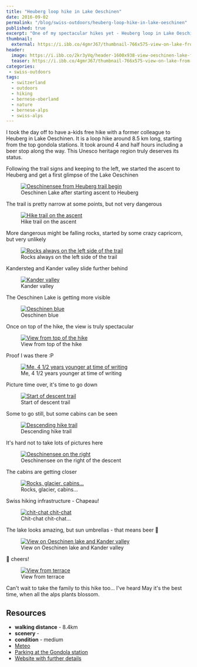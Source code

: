 ```yaml
---
title: "Heuberg loop hike in Lake Oeschinen"
date: 2016-09-02
permalink: "/blog/swiss-outdoors/heuberg-loop-hike-in-lake-oeschinen"
published: true
excerpt: "One of my spectacular hikes yet - Heuberg loop in Lake Oeschinen starting from the top gondola station"
thumbnail: 
  external: https://i.ibb.co/4gmrJ67/thumbnail-766x575-view-on-lake-from-top.jpg
header:
  image: https://i.ibb.co/2kr3yVq/header-1600x938-view-oeschinen-lake-from-top.jpg
  teaser: https://i.ibb.co/4gmrJ67/thumbnail-766x575-view-on-lake-from-top.jpg 
categories:
 - swiss-outdoors
tags:
  - switzerland                                                                                            
  - outdoors   
  - hiking
  - bernese-oberland
  - nature
  - bernese-alps
  - swiss-alps
---
```

 
I took the day off to have a-kids free hike with a former colleague to Heuberg in Lake Oeschinen. It is a loop hike around 8.5 km long, starting
 from the top gondola stations. It took around 4 and half hours including a beer stop along the way. This Unesco heritage region truly deserves
its status. 

Following the trail signs and keeping to the left, we started the ascent to Heuberg and get a first glimpse of the Lake Oeschinen
 <figure class="image">
   <a href="https://i.ibb.co/6Y6VcGr/1-1600x1200-vs-1-first-glimp-of-the-lake.jpg">
    <img src="https://i.ibb.co/7RW45hC/1-800x600-vs-1-first-glimp-of-the-lake.jpg" alt="Oeschinensee from Heuberg trail begin">
   </a>
   <figcaption>Oeschinen Lake after starting ascent to Heuberg </figcaption>
 </figure>
 
 The trail is pretty narrow at some points, but not very dangerous 
  <figure class="image">
    <a href="https://i.ibb.co/wsf2SH6/2-1600x1200-trail-takes-us-higher.jpg">
     <img src="https://i.ibb.co/0sLdjB1/2-800x600-trail-takes-us-higher.jpg" alt="Hike trail on the ascent">
    </a>
    <figcaption>Hike trail on the ascent</figcaption>
  </figure>
 
More dangerous might be falling rocks, started by some crazy capricorn, but very unlikely
<figure class="image">
    <a href="https://i.ibb.co/CKmKgDG/3-1600x1200-rocks-on-the-left-beware-of-stone-falls.jpg">
        <img src="https://i.ibb.co/7NMCTBd/3-800x600-rocks-on-the-left-beware-of-stone-falls.jpg" alt="Rocks always on the left side of the trail">
    </a>
    <figcaption>Rocks always on the left side of the trail</figcaption>
</figure>
 
Kandersteg and Kander valley slide further behind
<figure class="image">
    <a href="https://i.ibb.co/mG864X3/4-1600x1200-leave-the-kandersteg-valley-behind.jpg">
        <img src="https://i.ibb.co/B3MHY46/4-800x600-leave-the-kandersteg-valley-behind.jpg" alt="Kander valley">
    </a>
    <figcaption>Kander valley</figcaption>
</figure>  

The Oeschinen Lake is getting more visible
<figure class="image">
 <a href="https://i.ibb.co/TYLfcRw/5-1600x2133-lake-starting-to-emerge.jpg">
  <img src="https://i.ibb.co/Pjb8tz1/5-800x1067-lake-starting-to-emerge.jpg" alt="Oeschinen blue">
 </a>
 <figcaption>Oeschinen blue</figcaption>
</figure>

Once on top of the hike, the view is truly spectacular 
<figure class="image">
  <a href="https://i.ibb.co/2hmvKwr/6-1600x1200-magnificent.jpg">
   <img src="https://i.ibb.co/qkzHs7Y/6-800x600-magnificent.jpg" alt="View from top of the hike">
  </a>
  <figcaption>View from top of the hike</figcaption>
</figure>
 
Proof I was there :P
<figure class="image">
  <a href="https://i.ibb.co/34SNdpD/7-1600x1200-me-picture-time.jpg">
   <img src="https://i.ibb.co/BzNptks/7-800x600-me-picture-time.jpg" alt="Me, 4 1/2 years younger at time of writing">
  </a>
  <figcaption>Me, 4 1/2 years younger at time of writing</figcaption>
</figure>   

Picture time over, it's time to go down
<figure class="image">
  <a href="https://i.ibb.co/vJ3NmR2/8-1600x1200-start-descent.jpg">
   <img src="https://i.ibb.co/HX2vVrn/8-800x600-start-descent.jpg" alt="Start of descent trail">
  </a>
  <figcaption>Start of descent trail</figcaption>
</figure>     

Some to go still, but some cabins can be seen
<figure class="image">
    <a href="https://i.ibb.co/9s1wggc/9-1600x1200-start-descent.jpg">
        <img src="https://i.ibb.co/sHqjMks/9-800x600-start-descent.jpg" alt="Descending hike trail">
    </a>
    <figcaption>Descending hike trail</figcaption>
</figure>

 
It's hard not to take lots of pictures here
<figure class="image">
    <a href="https://i.ibb.co/5cgfxgj/10-1600x1200-the-lake-reveals-more-and-more.jpg">
        <img src="https://i.ibb.co/XD6V2qb/10-800x600-the-lake-reveals-more-and-more.jpg" alt="Oeschinensee on the right">
    </a>
    <figcaption>Oeschinensee on the right of the descent</figcaption>
</figure> 

The cabins are getting closer
<figure class="image">
    <a href="https://i.ibb.co/wWN5RH5/11-1600x1200-good-cabins-we-are-getting-thirsty.jpg">
        <img src="https://i.ibb.co/SmDmPhZ/11-800x600-good-cabins-we-are-getting-thirsty.jpg" alt="Rocks, glacier, cabins...">
    </a>
    <figcaption>Rocks, glacier, cabins...</figcaption>
</figure> 

Swiss hiking infrastructure - Chapeau!
<figure class="image">
    <a href="https://i.ibb.co/74RVFBH/12-1600x1200-walk-besides-cliff-to-caban.jpg">
        <img src="https://i.ibb.co/bXPQ7VJ/12-800x600-walk-besides-cliff-to-caban.jpg" alt="chit-chat chit-chat">
    </a>
    <figcaption>Chit-chat chit-chat...</figcaption>
</figure> 

The lake looks amazing, but sun umbrellas - that means beer :beer:
<figure class="image">
    <a href="https://i.ibb.co/WkbnyFY/13-1600x1200-we-finally-see-some-sun-umbreallas.jpg">
        <img src="https://i.ibb.co/Db9dR8R/13-800x600-we-finally-see-some-sun-umbreallas.jpg" alt="View on Oeschinen lake and Kander valley">
    </a>
    <figcaption>View on Oeschinen lake and Kander valley</figcaption>
</figure> 


:beers: cheers! 
<figure class="image">
    <a href="https://i.ibb.co/0FSYFPv/14-1600x1200-ah-beer-with-a-view.jpg">
        <img src="https://i.ibb.co/ZxZTYxH/14-800x600-ah-beer-with-a-view.jpg" alt="View from terrace">
    </a>
    <figcaption>View from terrace</figcaption>
</figure> 

Can't wait to take the family to this hike too... I've heard May it's the best time, when all the alps plants blossom.

## Resources
* <i class="fas fa-hiking"></i> **walking distance** - 8.4km
* <i class="fas fa-mountain"></i> **scenery** - <i class="fas fa-star"></i><i class="fas fa-star"></i><i class="fas fa-star"></i><i class="fas fa-star"></i><i class="fas fa-star"></i>
* <i class="fas fa-heartbeat"></i> **condition** - medium
* <i class="fas fa-sun"></i> [Meteo](https://www.srf.ch/meteo/wetter/Oeschinensee/46.4976,7.7267) 
* <i class="fas fa-parking"></i> [Parking at the Gondola station](https://goo.gl/maps/w1QbGLTcN2GhkaoS8) 
* <i class="fas fa-info-circle"></i> [Website with further details](https://www.oeschinensee.ch/sommer/wandern/heuberg/) 

